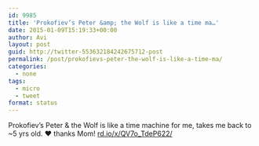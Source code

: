 ```yaml
---
id: 9985
title: 'Prokofiev’s Peter &amp; the Wolf is like a time ma…'
date: 2015-01-09T15:19:33+00:00
author: Avi
layout: post
guid: http://twitter-553632184242675712-post
permalink: /post/prokofievs-peter-the-wolf-is-like-a-time-ma/
categories:
  - none
tags:
  - micro
  - tweet
format: status
---
```

Prokofiev’s Peter & the Wolf is like a time machine for me, takes me back to ~5 yrs old. ❤️ thanks Mom! [rd.io/x/QV7o_TdeP622/](http://rd.io/x/QV7o_TdeP622/)